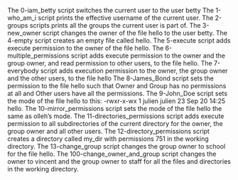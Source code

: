 The 0-iam_betty script switches the current user to the user betty
The 1-who_am_i script prints the effective username of the current user.
The 2-groups scripts prints all the groups the current user is part of.
The 3-new_owner script changes the owner of the file hello to the user betty.
The 4-empty script creates an empty file called hello.
The 5-execute script adds execute permission to the owner of the file hello.
The 6-multiple_permissions script adds execute permission to the owner and the group owner, and read permission to other users, to the file hello.
The 7-everybody script adds execution permission to the owner, the group owner and the other users, to the file hello
The 8-James_Bond script sets the permission to the file hello such that Owner and Group has no permissions at all and Other users have all the permissions.
The 9-John_Doe script sets the mode of the file hello to this: -rwxr-x-wx 1 julien julien 23 Sep 20 14:25 hello.
The 10-mirror_permissions script sets the mode of the file hello the same as olleh’s mode.
The 11-directories_permissions script adds execute permission to all subdirectories of the current directory for the owner, the group owner and all other users.
The 12-directory_permissions script creates a directory called my_dir with permissions 751 in the working directory.
The 13-change_group script changes the group owner to school for the file hello.
The 100-change_owner_and_group script changes the owner to vincent and the group owner to staff for all the files and directories in the working directory.
